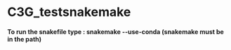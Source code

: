 # C3G_testsnakemake
#### To run the snakefile type : snakemake --use-conda (snakemake must be in the path)
